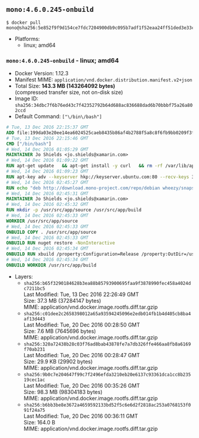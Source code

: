 ## `mono:4.6.0.245-onbuild`

```console
$ docker pull mono@sha256:5e852f9f9d154ce7fdc7204900db9c095b7adf1f52eaa24ff51ded3e33c9930e
```

-	Platforms:
	-	linux; amd64

### `mono:4.6.0.245-onbuild` - linux; amd64

-	Docker Version: 1.12.3
-	Manifest MIME: `application/vnd.docker.distribution.manifest.v2+json`
-	Total Size: **143.3 MB (143264092 bytes)**  
	(compressed transfer size, not on-disk size)
-	Image ID: `sha256:34dbc7f6b76ed43c7f42352792b64d688ac836688dad6b70bbbf75a26a802ccd`
-	Default Command: `["\/bin\/bash"]`

```dockerfile
# Tue, 13 Dec 2016 22:15:37 GMT
ADD file:199da03e20ee14ea6024525caeb8435b86af4b2788f5a8c8f6fb9bb0209f3fff in / 
# Tue, 13 Dec 2016 22:15:46 GMT
CMD ["/bin/bash"]
# Wed, 14 Dec 2016 01:05:29 GMT
MAINTAINER Jo Shields <jo.shields@xamarin.com>
# Wed, 14 Dec 2016 01:09:22 GMT
RUN apt-get update   && apt-get install -y curl   && rm -rf /var/lib/apt/lists/*
# Wed, 14 Dec 2016 01:09:23 GMT
RUN apt-key adv --keyserver hkp://keyserver.ubuntu.com:80 --recv-keys 3FA7E0328081BFF6A14DA29AA6A19B38D3D831EF
# Wed, 14 Dec 2016 02:45:27 GMT
RUN echo "deb http://download.mono-project.com/repo/debian wheezy/snapshots/4.6.0.245 main" > /etc/apt/sources.list.d/mono-xamarin.list   && apt-get update   && apt-get install -y binutils mono-devel ca-certificates-mono fsharp mono-vbnc nuget referenceassemblies-pcl   && rm -rf /var/lib/apt/lists/* /tmp/*
# Wed, 14 Dec 2016 02:45:31 GMT
MAINTAINER Jo Shields <jo.shields@xamarin.com>
# Wed, 14 Dec 2016 02:45:32 GMT
RUN mkdir -p /usr/src/app/source /usr/src/app/build
# Wed, 14 Dec 2016 02:45:33 GMT
WORKDIR /usr/src/app/source
# Wed, 14 Dec 2016 02:45:33 GMT
ONBUILD COPY . /usr/src/app/source
# Wed, 14 Dec 2016 02:45:33 GMT
ONBUILD RUN nuget restore -NonInteractive
# Wed, 14 Dec 2016 02:45:34 GMT
ONBUILD RUN xbuild /property:Configuration=Release /property:OutDir=/usr/src/app/build/
# Wed, 14 Dec 2016 02:45:34 GMT
ONBUILD WORKDIR /usr/src/app/build
```

-	Layers:
	-	`sha256:b65f3290184628b3ea88b85793900695faa9f3878990fec458a4024dc7211bc5`  
		Last Modified: Tue, 13 Dec 2016 22:26:49 GMT  
		Size: 37.3 MB (37284147 bytes)  
		MIME: application/vnd.docker.image.rootfs.diff.tar.gzip
	-	`sha256:c01dee2c2658398012a65a93594245096e2edb014fb1b4d405cb8ba4af13d443`  
		Last Modified: Tue, 20 Dec 2016 00:28:50 GMT  
		Size: 7.6 MB (7645696 bytes)  
		MIME: application/vnd.docker.image.rootfs.diff.tar.gzip
	-	`sha256:320a72438b28c03f76ad8bab43878fe7a7db326ffe466aa8fb8a6169f70ab231`  
		Last Modified: Tue, 20 Dec 2016 00:28:47 GMT  
		Size: 29.9 KB (29902 bytes)  
		MIME: application/vnd.docker.image.rootfs.diff.tar.gzip
	-	`sha256:9b0c7e204647f99c7f2496efda3210eb20e6137c93361dca1cc8b23519cec1ac`  
		Last Modified: Tue, 20 Dec 2016 00:35:26 GMT  
		Size: 98.3 MB (98304183 bytes)  
		MIME: application/vnd.docker.image.rootfs.diff.tar.gzip
	-	`sha256:b6bb3be8e3672a4659592133bd52f5c6e6d2f2818ac253a0768153f091f24a75`  
		Last Modified: Tue, 20 Dec 2016 00:36:11 GMT  
		Size: 164.0 B  
		MIME: application/vnd.docker.image.rootfs.diff.tar.gzip
